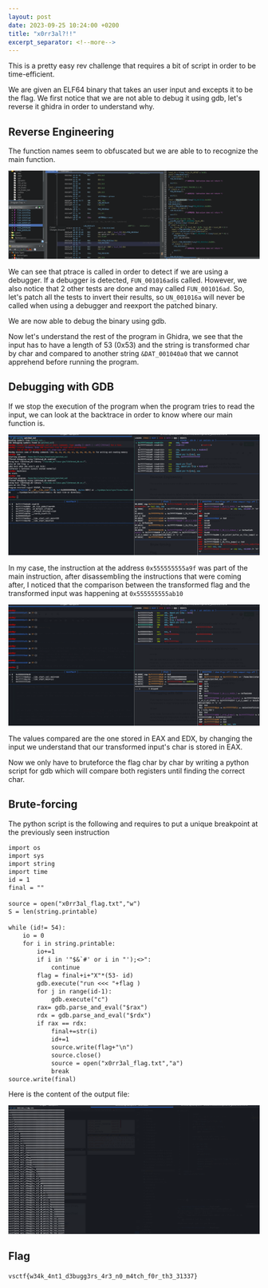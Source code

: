 ```yaml
---
layout: post
date: 2023-09-25 10:24:00 +0200
title: "x0rr3al?!!"
excerpt_separator: <!--more-->
---
```


This is a pretty easy rev challenge that requires a bit of script in order to be time-efficient.

<!--more-->

We are given an ELF64 binary that takes an user input and excepts it to be the flag. We first notice that we are not able to debug it using gdb, let's reverse it ghidra in order to understand why.

## Reverse Engineering

The function names seem to obfuscated but we are able to to recognize the main function.

![Alt text](/assets/vsctf/x0rr3al-1.png)

We can see that ptrace is called in order to detect if we are using a debugger. If a debugger is detected, `FUN_001016ad`is called. However, we also notice that 2 other tests are done and may called `FUN_001016ad`. So, let's patch all the tests to invert their results, so `UN_001016a` will never be called when using a debugger and reexport the patched binary.

We are now able to debug the binary using gdb.

Now let's understand the rest of the program in Ghidra, we see that the input has to have a length of 53 (0x53) and the string is transformed char by char and compared to another string `&DAT_001040a0` that we cannot apprehend before running the program.

## Debugging with GDB

If we stop the execution of the program when the program tries to read the input, we can look at the backtrace in order to know where our main function is.

![Alt text](/assets/vsctf/x0rr3al-2.png)

In my case, the instruction at the address ``0x555555555a9f`` was part of the main instruction, after disassembling the instructions that were coming after, I noticed that the comparison between the transformed flag and the transformed input was happening at  `0x555555555ab10`

![Alt text](/assets/vsctf/x0rr3al-3.png)

The values compared are the one stored in EAX and EDX, by changing the input we understand that our transformed input's char is stored in EAX.

Now we only have to bruteforce the flag char by char by writing a python script for gdb which will compare both registers until finding the correct char.

## Brute-forcing 

The python script is the following and requires to put a unique breakpoint at the previously seen instruction


```
import os
import sys
import string
import time
id = 1
final = ""

source = open("x0rr3al_flag.txt","w")
S = len(string.printable)

while (id!= 54):
    io = 0
    for i in string.printable:
        io+=1
        if i in '"$&`#' or i in "');<>":
            continue
        flag = final+i+"X"*(53- id)
        gdb.execute("run <<< "+flag )
        for j in range(id-1):
            gdb.execute("c")
        rax= gdb.parse_and_eval("$rax")
        rdx = gdb.parse_and_eval("$rdx")
        if rax == rdx:
            final+=str(i)
            id+=1
            source.write(flag+"\n")
            source.close()
            source = open("x0rr3al_flag.txt","a")
            break
source.write(final)
```

Here is the content of the output file:

![Alt text](/assets/vsctf/x0rr3al-4.png)



## Flag

`vsctf{w34k_4nt1_d3bugg3rs_4r3_n0_m4tch_f0r_th3_31337}`